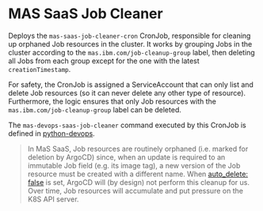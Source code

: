 MAS SaaS Job Cleaner
===============================================================================

Deploys the `mas-saas-job-cleaner-cron` CronJob, responsible for cleaning up orphaned Job resources in the cluster. It works by grouping Jobs in the cluster according to the `mas.ibm.com/job-cleanup-group` label, then deleting all Jobs from each group except for the one with the latest `creationTimestamp`.

For safety, the CronJob is assigned a ServiceAccount that can only list and delete Job resources (so it can never delete any other type of resource). Furthermore, the logic ensures that only Job resources with the `mas.ibm.com/job-cleanup-group` label can be deleted.

The `mas-devops-saas-job-cleaner` command executed by this CronJob is defined in [python-devops](https://github.com/ibm-mas/python-devops/blob/stable/bin/mas-devops-saas-job-cleaner).


> In MaS SaaS, Job resources are routinely orphaned (i.e. marked for deletion by ArgoCD) since, when an update is required to an immutable Job field (e.g. its image tag), a new version of the Job resource must be created with a different name. When [auto_delete: false](https://ibm-mas.github.io/gitops/main/accountrootmanifest/#auto_delete) is set, ArgoCD will (by design) not perform this cleanup for us. Over time, Job resources will accumulate and put pressure on the K8S API server.